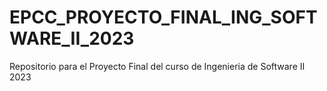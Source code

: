 # EPCC_PROYECTO_FINAL_ING_SOFTWARE_II_2023
Repositorio para el Proyecto Final del curso de Ingenieria de Software II 2023
